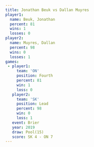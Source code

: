 ```yaml
---
title: Jonathan Beuk vs Dallan Muyres
player1:              
  name: Beuk, Jonathan
  percent: 81         
  wins: 1             
  losses: 0           
player2:              
  name: Muyres, Dallan
  percent: 98         
  wins: 0             
  losses: 1           
games:
 - player1:          
     team: 'ON'      
     position: Fourth
     percent: 81     
     win: 1          
     loss: 0         
   player2:        
     team: 'SK'    
     position: Lead
     percent: 98   
     win: 0        
     loss: 1       
   event: Brier      
   year: 2019        
   draw: Pool(15)    
   score: SK 4 - ON 7
---
```

